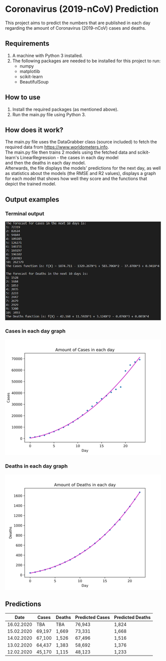 # Coronavirus (2019-nCoV) Prediction
This project aims to predict the numbers that are published in each day regarding the amount of Coronavirus (2019-nCoV) cases and deaths.

## Requirements
1. A machine with Python 3 installed.
2. The following packages are needed to be installed for this project to run:
    - numpy
    - matplotlib
    - scikit-learn
    - BeautifulSoup

## How to use
1. Install the required packages (as mentioned above).
2. Run the main.py file using Python 3.

## How does it work?
The main.py file uses the DataGrabber class (source included) to fetch the required data from https://www.worldometers.info.  
The main.py file then trains 2 models using the fetched data and scikit-learn's LinearRegression - the cases in each day model  
and then the deaths in each day model.  
Afterwards, the file displays the models' predictions for the next day, as well as statistics about the models (the RMSE and R2 values), displays a graph for each model that shows how well they score and the functions that depict the trained model.

## Output examples
### Terminal output
![Terminal output](/outputs/terminal.png)

### Cases in each day graph
![Cases in each day graph](/outputs/cases_in_each_day.svg)

### Deaths in each day graph
![Deaths in each day graph](/outputs/deaths_in_each_day.svg)

## Predictions
| Date       | Cases  | Deaths | Predicted Cases | Predicted Deaths |
| ---------- | ------ | ------ | --------------- | ---------------- |
| 16.02.2020 | TBA    | TBA    | 76,943          | 1,824            |
| 15.02.2020 | 69,197 | 1,669  | 73,331          | 1,668            |
| 14.02.2020 | 67,100 | 1,526  | 67,496          | 1,516            |
| 13.02.2020 | 64,437 | 1,383  | 58,692          | 1,376            |
| 12.02.2020 | 45,170 | 1,115  | 48,123          | 1,233            |
